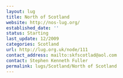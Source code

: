```yaml
---
layout: lug
title: North of Scotland
website: http://nos-lug.org/
established_date: ''
status: Starting
last_update: 12/2009
categories: Scotland
url: http://lug.org.uk/node/111
contact_address: mailto:skfscotlad@aol.com
contact: Stephen Kenneth Fuller
permalink: lugs/Scotland/North of Scotland
---
```


